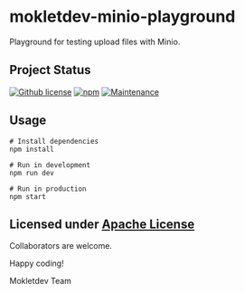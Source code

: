 # mokletdev-minio-playground
Playground for testing upload files with Minio.

## Project Status

[![Github license](https://img.shields.io/badge/-MIT%20No%20Attribution-F37626?style=for-the-badge)](https://raw.githubusercontent.com/epsilify/minio-playground/master/LICENSE)
[![npm](https://img.shields.io/badge/npm-CB3837?style=for-the-badge&logo=npm&logoColor=white)](https://www.npmjs.com/)
[![Maintenance](https://img.shields.io/badge/-Maintained!-green?style=for-the-badge)](https://github.com/mokletdev/mokletdev-minio-playground)


## Usage

```
# Install dependencies
npm install

# Run in development
npm run dev

# Run in production
npm start
```

## Licensed under [Apache License](https://raw.githubusercontent.com/mokletdev/mokletdev-minio-playground/master/LICENSE)

Collaborators are welcome.


Happy coding!

Mokletdev Team
